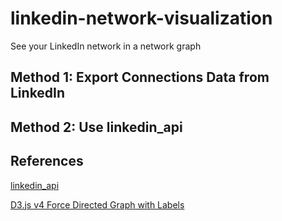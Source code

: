 # linkedin-network-visualization
See your LinkedIn network in a network graph

## Method 1: Export Connections Data from LinkedIn

## Method 2: Use linkedin_api

## References
[linkedin_api](https://github.com/tomquirk/linkedin-api)

[D3.js v4 Force Directed Graph with Labels](https://bl.ocks.org/heybignick/3faf257bbbbc7743bb72310d03b86ee8)
